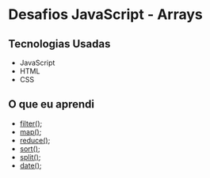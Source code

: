 # Desafios JavaScript - Arrays

## Tecnologias Usadas

*   JavaScript
*   HTML
*   CSS

## O que eu aprendi

* [filter()](https://www.w3schools.com/jsref/jsref_filter.asp); 
* [map()](https://www.w3schools.com/jsref/jsref_map.asp); 
* [reduce()](https://www.w3schools.com/jsref/jsref_reduce.asp); 
* [sort()](https://www.w3schools.com/jsref/jsref_sort.asp); 
* [split()](https://developer.mozilla.org/pt-BR/docs/Web/JavaScript/Reference/Global_Objects/String/split); 
* [date()](https://www.w3schools.com/js/js_date_methods.asp); 

 

